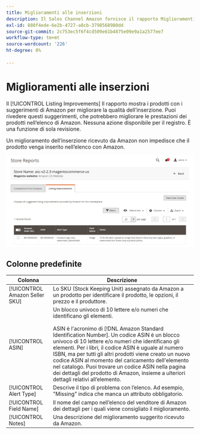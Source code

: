 ```yaml
---
title: Miglioramenti alle inserzioni
description: Il Sales Channel Amazon fornisce il rapporto Miglioramenti dell’inserzione per darti suggerimenti su come migliorare la qualità dell’inserzione in Amazon.
exl-id: 880f4ede-6e2b-4727-a8cb-3798568980dd
source-git-commit: 2c753ec5f6f4cd509e61b4875e09e9a1a2577ee7
workflow-type: tm+mt
source-wordcount: '226'
ht-degree: 0%

---
```


# Miglioramenti alle inserzioni

Il [!UICONTROL Listing Improvements] Il rapporto mostra i prodotti con i suggerimenti di Amazon per migliorare la qualità dell’inserzione. Puoi rivedere questi suggerimenti, che potrebbero migliorare le prestazioni dei prodotti nell’elenco di Amazon. Nessuna azione disponibile per il registro. È una funzione di sola revisione.

Un miglioramento dell’inserzione ricevuto da Amazon non impedisce che il prodotto venga inserito nell’elenco con Amazon.

![Miglioramenti alle inserzioni](assets/amazon-listing-improvements.png)

## Colonne predefinite

| Colonna | Descrizione |
|--- |--- |
| [!UICONTROL Amazon Seller SKU] | Lo SKU (Stock Keeping Unit) assegnato da Amazon a un prodotto per identificare il prodotto, le opzioni, il prezzo e il produttore. |
| [!UICONTROL ASIN] | Un blocco univoco di 10 lettere e/o numeri che identificano gli elementi.<br><br>ASIN è l&#39;acronimo di [!DNL Amazon Standard Identification Number]. Un codice ASIN è un blocco univoco di 10 lettere e/o numeri che identificano gli elementi. Per i libri, il codice ASIN è uguale al numero ISBN, ma per tutti gli altri prodotti viene creato un nuovo codice ASIN al momento del caricamento dell&#39;elemento nel catalogo. Puoi trovare un codice ASIN nella pagina dei dettagli del prodotto di Amazon, insieme a ulteriori dettagli relativi all’elemento. |
| [!UICONTROL Alert Type] | Descrive il tipo di problema con l’elenco. Ad esempio, &quot;Missing&quot; indica che manca un attributo obbligatorio. |
| [!UICONTROL Field Name] | Il nome del campo nell’elenco del venditore di Amazon dei dettagli per i quali viene consigliato il miglioramento. |
| [!UICONTROL Notes] | Una descrizione del miglioramento suggerito ricevuto da Amazon. |
